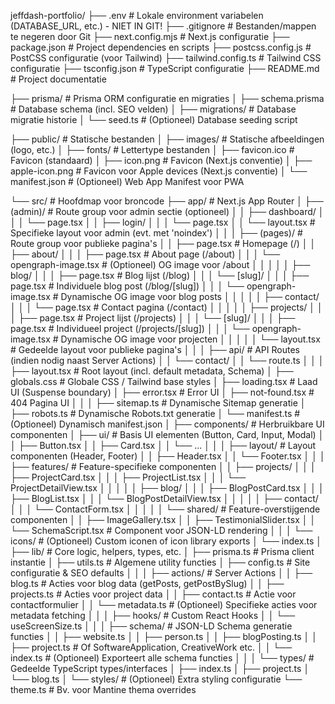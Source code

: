 jeffdash-portfolio/
├── .env                  # Lokale environment variabelen (DATABASE_URL, etc.) - NIET IN GIT!
├── .gitignore            # Bestanden/mappen te negeren door Git
├── next.config.mjs       # Next.js configuratie
├── package.json          # Project dependencies en scripts
├── postcss.config.js     # PostCSS configuratie (voor Tailwind)
├── tailwind.config.ts    # Tailwind CSS configuratie
├── tsconfig.json         # TypeScript configuratie
├── README.md             # Project documentatie

├── prisma/                # Prisma ORM configuratie en migraties
│   ├── schema.prisma      # Database schema (incl. SEO velden)
│   ├── migrations/        # Database migratie historie
│   └── seed.ts            # (Optioneel) Database seeding script

├── public/                # Statische bestanden
│   ├── images/            # Statische afbeeldingen (logo, etc.)
│   ├── fonts/             # Lettertype bestanden
│   ├── favicon.ico        # Favicon (standaard)
│   ├── icon.png           # Favicon (Next.js conventie)
│   ├── apple-icon.png     # Favicon voor Apple devices (Next.js conventie)
│   └── manifest.json      # (Optioneel) Web App Manifest voor PWA

└── src/                   # Hoofdmap voor broncode
    ├── app/               # Next.js App Router
    │   ├── (admin)/         # Route group voor admin sectie (optioneel)
    │   │   ├── dashboard/
    │   │   │   └── page.tsx
    │   │   ├── login/
    │   │   │   └── page.tsx
    │   │   └── layout.tsx     # Specifieke layout voor admin (evt. met 'noindex')
    │   │
    │   ├── (pages)/         # Route group voor publieke pagina's
    │   │   ├── page.tsx                  # Homepage (/)
    │   │   ├── about/
    │   │   │   ├── page.tsx              # About page (/about)
    │   │   │   └── opengraph-image.tsx   # (Optioneel) OG image voor /about
    │   │   │
    │   │   ├── blog/
    │   │   │   ├── page.tsx              # Blog lijst (/blog)
    │   │   │   └── [slug]/
    │   │   │       ├── page.tsx          # Individuele blog post (/blog/[slug])
    │   │   │       └── opengraph-image.tsx # Dynamische OG image voor blog posts
    │   │   │
    │   │   ├── contact/
    │   │   │   └── page.tsx              # Contact pagina (/contact)
    │   │   │
    │   │   ├── projects/
    │   │   │   ├── page.tsx              # Project lijst (/projects)
    │   │   │   └── [slug]/
    │   │   │       ├── page.tsx          # Individueel project (/projects/[slug])
    │   │   │       └── opengraph-image.tsx # Dynamische OG image voor projecten
    │   │   │
    │   │   └── layout.tsx                # Gedeelde layout voor publieke pagina's
    │   │
    │   ├── api/             # API Routes (indien nodig naast Server Actions)
    │   │   └── contact/
    │   │       └── route.ts
    │   │
    │   ├── layout.tsx         # Root layout (incl. default metadata, Schema)
    │   ├── globals.css        # Globale CSS / Tailwind base styles
    │   ├── loading.tsx        # Laad UI (Suspense boundary)
    │   ├── error.tsx          # Error UI
    │   ├── not-found.tsx      # 404 Pagina UI
    │   │
    │   ├── sitemap.ts         # Dynamische Sitemap generatie
    │   ├── robots.ts          # Dynamische Robots.txt generatie
    │   └── manifest.ts        # (Optioneel) Dynamisch manifest.json
    │
    ├── components/        # Herbruikbare UI componenten
    │   ├── ui/              # Basis UI elementen (Button, Card, Input, Modal)
    │   │   ├── Button.tsx
    │   │   ├── Card.tsx
    │   │   └── ...
    │   │
    │   ├── layout/          # Layout componenten (Header, Footer)
    │   │   ├── Header.tsx
    │   │   └── Footer.tsx
    │   │
    │   ├── features/        # Feature-specifieke componenten
    │   │   ├── projects/
    │   │   │   ├── ProjectCard.tsx
    │   │   │   ├── ProjectList.tsx
    │   │   │   └── ProjectDetailView.tsx
    │   │   │
    │   │   ├── blog/
    │   │   │   ├── BlogPostCard.tsx
    │   │   │   ├── BlogList.tsx
    │   │   │   └── BlogPostDetailView.tsx
    │   │   │
    │   │   ├── contact/
    │   │   │   └── ContactForm.tsx
    │   │   │
    │   │   └── shared/        # Feature-overstijgende componenten
    │   │       ├── ImageGallery.tsx
    │   │       ├── TestimonialSlider.tsx
    │   │       └── SchemaScript.tsx   # Component voor JSON-LD rendering
    │   │
    │   └── icons/           # (Optioneel) Custom iconen of icon library exports
    │       └── index.ts
    │
    ├── lib/               # Core logic, helpers, types, etc.
    │   ├── prisma.ts        # Prisma client instantie
    │   ├── utils.ts         # Algemene utility functies
    │   ├── config.ts        # Site configuratie & SEO defaults
    │   │
    │   ├── actions/         # Server Actions
    │   │   ├── blog.ts        # Acties voor blog data (getPosts, getPostBySlug)
    │   │   ├── projects.ts    # Acties voor project data
    │   │   ├── contact.ts     # Actie voor contactformulier
    │   │   └── metadata.ts    # (Optioneel) Specifieke acties voor metadata fetching
    │   │
    │   ├── hooks/           # Custom React Hooks
    │   │   └── useScreenSize.ts
    │   │
    │   ├── schema/          # JSON-LD Schema generatie functies
    │   │   ├── website.ts
    │   │   ├── person.ts
    │   │   ├── blogPosting.ts
    │   │   ├── project.ts     # Of SoftwareApplication, CreativeWork etc.
    │   │   └── index.ts       # (Optioneel) Exporteert alle schema functies
    │   │
    │   └── types/           # Gedeelde TypeScript types/interfaces
    │       ├── index.ts
    │       ├── project.ts
    │       └── blog.ts
    │
    └── styles/            # (Optioneel) Extra styling configuratie
        └── theme.ts         # Bv. voor Mantine thema overrides